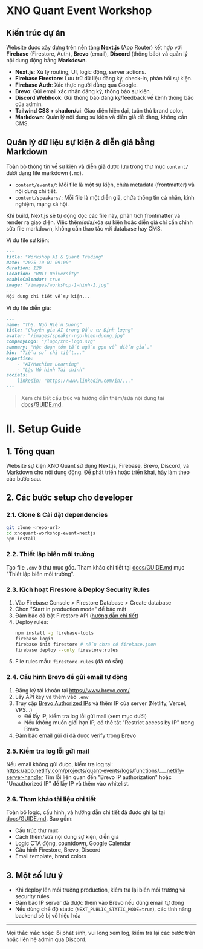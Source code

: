 # XNO Quant Event Workshop

## Kiến trúc dự án
Website được xây dựng trên nền tảng **Next.js** (App Router) kết hợp với **Firebase** (Firestore, Auth), **Brevo** (email), **Discord** (thông báo) và quản lý nội dung động bằng **Markdown**.

- **Next.js**: Xử lý routing, UI, logic động, server actions.
- **Firebase Firestore**: Lưu trữ dữ liệu đăng ký, check-in, phản hồi sự kiện.
- **Firebase Auth**: Xác thực người dùng qua Google.
- **Brevo**: Gửi email xác nhận đăng ký, thông báo sự kiện.
- **Discord Webhook**: Gửi thông báo đăng ký/feedback về kênh thông báo của admin.
- **Tailwind CSS + shadcn/ui**: Giao diện hiện đại, tuân thủ brand color.
- **Markdown**: Quản lý nội dung sự kiện và diễn giả dễ dàng, không cần CMS.

## Quản lý dữ liệu sự kiện & diễn giả bằng Markdown

Toàn bộ thông tin về sự kiện và diễn giả được lưu trong thư mục `content/` dưới dạng file markdown (`.md`).

- `content/events/`: Mỗi file là một sự kiện, chứa metadata (frontmatter) và nội dung chi tiết.
- `content/speakers/`: Mỗi file là một diễn giả, chứa thông tin cá nhân, kinh nghiệm, mạng xã hội.

Khi build, Next.js sẽ tự động đọc các file này, phân tích frontmatter và render ra giao diện. Việc thêm/sửa/xóa sự kiện hoặc diễn giả chỉ cần chỉnh sửa file markdown, không cần thao tác với database hay CMS.

Ví dụ file sự kiện:
```markdown
---
title: "Workshop AI & Quant Trading"
date: "2025-10-01 09:00"
duration: 120
location: "RMIT University"
enableCalendar: true
image: "/images/workshop-1-hinh-1.jpg"
---
Nội dung chi tiết về sự kiện...
```

Ví dụ file diễn giả:
```markdown
---
name: "ThS. Ngô Hiền Dương"
title: "Chuyên gia AI trong Đầu tư Định lượng"
avatar: "/images/speaker-ngo-hien-duong.jpg"
companyLogo: "/logo/xno-logo.svg"
summary: "Một đoạn tóm tắt ngắn gọn về diễn giả."
bio: "Tiểu sử chi tiết..."
expertise:
	- "AI/Machine Learning"
	- "Lập Mô hình Tài chính"
socials:
	linkedin: "https://www.linkedin.com/in/..."
---
```

> Xem chi tiết cấu trúc và hướng dẫn thêm/sửa nội dung tại [docs/GUIDE.md](docs/GUIDE.md#muc-3).

# II. Setup Guide

## 1. Tổng quan
Website sự kiện XNO Quant sử dụng Next.js, Firebase, Brevo, Discord, và Markdown cho nội dung động. Để phát triển hoặc triển khai, hãy làm theo các bước sau.

## 2. Các bước setup cho developer

### 2.1. Clone & Cài đặt dependencies
```bash
git clone <repo-url>
cd xnoquant-workshop-event-nextjs
npm install
```

### 2.2. Thiết lập biến môi trường
Tạo file `.env` ở thư mục gốc. Tham khảo chi tiết tại [docs/GUIDE.md](docs/GUIDE.md) mục "Thiết lập biến môi trường".

### 2.3. Kích hoạt Firestore & Deploy Security Rules
1. Vào Firebase Console > Firestore Database > Create database
2. Chọn "Start in production mode" để bảo mật
3. Đảm bảo đã bật Firestore API ([hướng dẫn chi tiết](docs/GUIDE.md#muc-4.3))
4. Deploy rules:
	```bash
	npm install -g firebase-tools
	firebase login
	firebase init firestore # nếu chưa có firebase.json
	firebase deploy --only firestore:rules
	```
5. File rules mẫu: `firestore.rules` (đã có sẵn)

### 2.4. Cấu hình Brevo để gửi email tự động
1. Đăng ký tài khoản tại https://www.brevo.com/
2. Lấy API key và thêm vào `.env`
3. Truy cập [Brevo Authorized IPs](https://app.brevo.com/security/authorised_ips) và thêm IP của server (Netlify, Vercel, VPS...)
	- Để lấy IP, kiểm tra log lỗi gửi mail (xem mục dưới)
	- Nếu không muốn giới hạn IP, có thể tắt "Restrict access by IP" trong Brevo
4. Đảm bảo email gửi đi đã được verify trong Brevo

### 2.5. Kiểm tra log lỗi gửi mail
Nếu email không gửi được, kiểm tra log tại:
https://app.netlify.com/projects/quant-events/logs/functions/___netlify-server-handler
Tìm lỗi liên quan đến "Brevo IP authorization" hoặc "Unauthorized IP" để lấy IP và thêm vào whitelist.

### 2.6. Tham khảo tài liệu chi tiết
Toàn bộ logic, cấu hình, và hướng dẫn chi tiết đã được ghi lại tại [docs/GUIDE.md](docs/GUIDE.md). Bao gồm:
- Cấu trúc thư mục
- Cách thêm/sửa nội dung sự kiện, diễn giả
- Logic CTA động, countdown, Google Calendar
- Cấu hình Firestore, Brevo, Discord
- Email template, brand colors

## 3. Một số lưu ý
- Khi deploy lên môi trường production, kiểm tra lại biến môi trường và security rules
- Đảm bảo IP server đã được thêm vào Brevo nếu dùng email tự động
- Nếu dùng chế độ static (`NEXT_PUBLIC_STATIC_MODE=true`), các tính năng backend sẽ bị vô hiệu hóa

---
Mọi thắc mắc hoặc lỗi phát sinh, vui lòng xem log, kiểm tra lại các bước trên hoặc liên hệ admin qua Discord.
